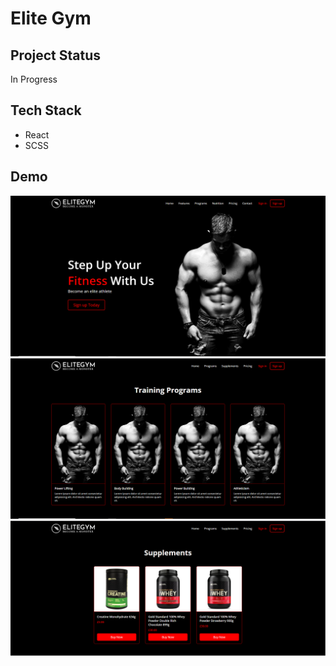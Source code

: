 # Elite Gym

## Project Status

In Progress

## Tech Stack

- React
- SCSS

## Demo

<img src="/demo/hero.PNG" alt="Landing Page"/>
<img src="/demo/programs.PNG" alt="Programs"/>
<img src="/demo/supplements.PNG" alt="Supplements"/>
